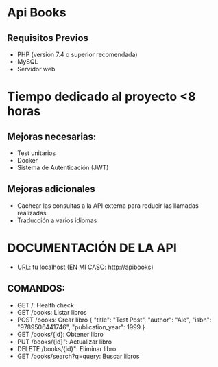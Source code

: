 # Api Books
## Requisitos Previos

- PHP (versión 7.4 o superior recomendada)
- MySQL
- Servidor web

# Tiempo dedicado al proyecto <8 horas
## Mejoras necesarias:

- Test unitarios
- Docker
- Sistema de Autenticación (JWT) 

## Mejoras adicionales

- Cachear las consultas a la API externa para reducir las llamadas realizadas
- Traducción a varios idiomas

# DOCUMENTACIÓN DE LA API

- URL: tu localhost (EN MI CASO: http://apibooks)
## COMANDOS:
  - GET /: Health check
  - GET /books: Listar libros
  - POST /books: Crear libro
    {
      "title": "Test Post",
      "author": "Ale",
      "isbn": "9789506441746",
      "publication_year": 1999
    }
  - GET /books/{id}: Obtener libro
  - PUT /books/{id}": Actualizar libro
  - DELETE /books/{id}": Eliminar libro
  - GET /books/search?q=query: Buscar libros
  
